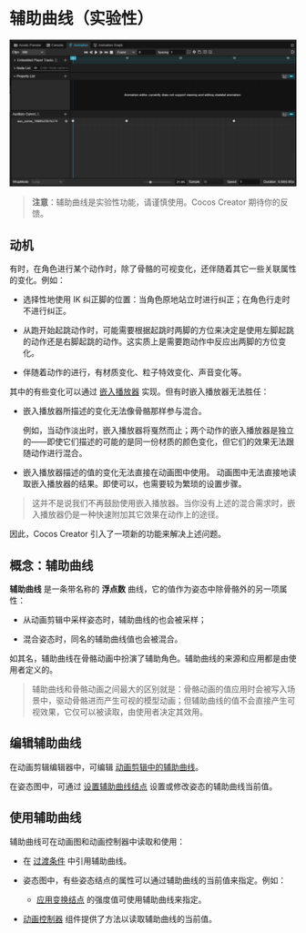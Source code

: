 # 辅助曲线（实验性）

![auxiliary-curve.png](./img/auxiliary-curve.png)

> **注意**：辅助曲线是实验性功能，请谨慎使用。Cocos Creator 期待你的反馈。

## 动机

有时，在角色进行某个动作时，除了骨骼的可视变化，还伴随着其它一些关联属性的变化。例如：

- 选择性地使用 IK 纠正脚的位置：当角色原地站立时进行纠正；在角色行走时不进行纠正。

- 从跑开始起跳动作时，可能需要根据起跳时两脚的方位来决定是使用左脚起跳的动作还是右脚起跳的动作。这实质上是需要跑动作中反应出两脚的方位变化。

- 伴随着动作的进行，有材质变化、粒子特效变化、声音变化等。

其中的有些变化可以通过 [嵌入播放器](../../../embedded-player.md) 实现。但有时嵌入播放器无法胜任：

- 嵌入播放器所描述的变化无法像骨骼那样参与混合。

  例如，当动作淡出时，嵌入播放器将戛然而止；两个动作的嵌入播放器是独立的——即使它们描述的可能的是同一份材质的颜色变化，但它们的效果无法跟随动作进行混合。

- 嵌入播放器描述的值的变化无法直接在动画图中使用。
  动画图中无法直接地读取嵌入播放器的结果。即使可以，也需要较为繁琐的设置步骤。

> 这并不是说我们不再鼓励使用嵌入播放器。当你没有上述的混合需求时，嵌入播放器仍是一种快速附加其它效果在动作上的途径。

因此，Cocos Creator 引入了一项新的功能来解决上述问题。

## 概念：辅助曲线

**辅助曲线** 是一条带名称的 **浮点数** 曲线，它的值作为姿态中除骨骼外的另一项属性：

- 从动画剪辑中采样姿态时，辅助曲线的也会被采样；

- 混合姿态时，同名的辅助曲线值也会被混合。

如其名，辅助曲线在骨骼动画中扮演了辅助角色。辅助曲线的来源和应用都是由使用者定义的。

> 辅助曲线和骨骼动画之间最大的区别就是：骨骼动画的值应用时会被写入场景中，驱动骨骼进而产生可视的模型动画；但辅助曲线的值不会直接产生可视效果，它仅可以被读取，由使用者决定其效用。

## 编辑辅助曲线

在动画剪辑编辑器中，可编辑 [动画剪辑中的辅助曲线](../../../animation-auxiliary-curve.md)。

在姿态图中，可通过 [设置辅助曲线结点](../pose-graph/pose-nodes/modify-pose.md#设置辅助曲线) 设置或修改姿态的辅助曲线当前值。

## 使用辅助曲线

辅助曲线可在动画图和动画控制器中读取和使用：

- 在 [过渡条件](../../state-transition.md) 中引用辅助曲线。

- 姿态图中，有些姿态结点的属性可以通过辅助曲线的当前值来指定。例如：

  - [应用变换结点](../pose-graph/pose-nodes/modify-pose.md#应用变换) 的强度值可使用辅助曲线来指定。 

- [动画控制器](../../animation-controller.md) 组件提供了方法以读取辅助曲线的当前值。